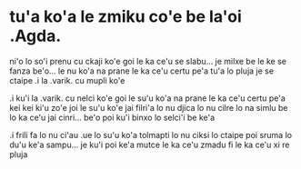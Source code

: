 # tu'a ko'a le zmiku co'e be la'oi .Agda.
ni'o lo so'i prenu cu ckaji ko'e goi le ka ce'u se slabu... je milxe be le ke se fanza be'o... le nu ko'a na prane le ka ce'u certu pe'a tu'a lo pluja je se ctaipe  .i la .varik. cu mupli ko'e

.i ku'i la .varik. cu nelci ko'e goi le su'u ko'a na prane le ka ce'u certu pe'a kei kei ki'u zo'e joi le su'u ko'e jai filri'a lo nu djica lo nu cilre lo na simlu be lo ka ce'u jai cinri... be'o poi ku'i binxo lo selci'i be ke'a

.i frili fa lo nu ci'au .ue lo su'u ko'a tolmapti lo nu ciksi lo ctaipe poi sruma lo du'u ke'a sampu... je ku'i poi ke'a mutce le ka ce'u zmadu fi le ka ce'u xi re pluja
